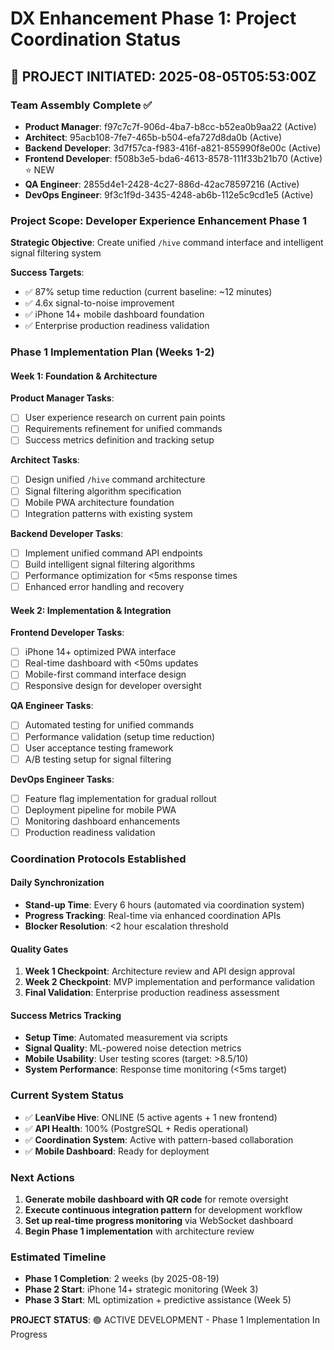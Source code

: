 # DX Enhancement Phase 1: Project Coordination Status

## 🚀 PROJECT INITIATED: 2025-08-05T05:53:00Z

### Team Assembly Complete ✅
- **Product Manager**: f97c7c7f-906d-4ba7-b8cc-b52ea0b9aa22 (Active)
- **Architect**: 95acb108-7fe7-465b-b504-efa727d8da0b (Active)  
- **Backend Developer**: 3d7f57ca-f983-416f-a821-855990f8e00c (Active)
- **Frontend Developer**: f508b3e5-bda6-4613-8578-111f33b21b70 (Active) ⭐ NEW
- **QA Engineer**: 2855d4e1-2428-4c27-886d-42ac78597216 (Active)
- **DevOps Engineer**: 9f3c1f9d-3435-4248-ab6b-112e5c9cd1e5 (Active)

### Project Scope: Developer Experience Enhancement Phase 1

**Strategic Objective**: Create unified `/hive` command interface and intelligent signal filtering system

**Success Targets**:
- ✅ 87% setup time reduction (current baseline: ~12 minutes)
- ✅ 4.6x signal-to-noise improvement 
- ✅ iPhone 14+ mobile dashboard foundation
- ✅ Enterprise production readiness validation

### Phase 1 Implementation Plan (Weeks 1-2)

#### Week 1: Foundation & Architecture
**Product Manager Tasks**:
- [ ] User experience research on current pain points
- [ ] Requirements refinement for unified commands
- [ ] Success metrics definition and tracking setup

**Architect Tasks**:
- [ ] Design unified `/hive` command architecture
- [ ] Signal filtering algorithm specification
- [ ] Mobile PWA architecture foundation
- [ ] Integration patterns with existing system

**Backend Developer Tasks**:
- [ ] Implement unified command API endpoints
- [ ] Build intelligent signal filtering algorithms
- [ ] Performance optimization for <5ms response times
- [ ] Enhanced error handling and recovery

#### Week 2: Implementation & Integration
**Frontend Developer Tasks**:
- [ ] iPhone 14+ optimized PWA interface
- [ ] Real-time dashboard with <50ms updates
- [ ] Mobile-first command interface design
- [ ] Responsive design for developer oversight

**QA Engineer Tasks**:
- [ ] Automated testing for unified commands
- [ ] Performance validation (setup time reduction)
- [ ] User acceptance testing framework
- [ ] A/B testing setup for signal filtering

**DevOps Engineer Tasks**:
- [ ] Feature flag implementation for gradual rollout
- [ ] Deployment pipeline for mobile PWA
- [ ] Monitoring dashboard enhancements
- [ ] Production readiness validation

### Coordination Protocols Established

#### Daily Synchronization
- **Stand-up Time**: Every 6 hours (automated via coordination system)
- **Progress Tracking**: Real-time via enhanced coordination APIs
- **Blocker Resolution**: <2 hour escalation threshold

#### Quality Gates
1. **Week 1 Checkpoint**: Architecture review and API design approval
2. **Week 2 Checkpoint**: MVP implementation and performance validation
3. **Final Validation**: Enterprise production readiness assessment

#### Success Metrics Tracking
- **Setup Time**: Automated measurement via scripts
- **Signal Quality**: ML-powered noise detection metrics
- **Mobile Usability**: User testing scores (target: >8.5/10)
- **System Performance**: Response time monitoring (<5ms target)

### Current System Status
- ✅ **LeanVibe Hive**: ONLINE (5 active agents + 1 new frontend)
- ✅ **API Health**: 100% (PostgreSQL + Redis operational)
- ✅ **Coordination System**: Active with pattern-based collaboration
- ✅ **Mobile Dashboard**: Ready for deployment

### Next Actions
1. **Generate mobile dashboard with QR code** for remote oversight
2. **Execute continuous integration pattern** for development workflow
3. **Set up real-time progress monitoring** via WebSocket dashboard
4. **Begin Phase 1 implementation** with architecture review

### Estimated Timeline
- **Phase 1 Completion**: 2 weeks (by 2025-08-19)
- **Phase 2 Start**: iPhone 14+ strategic monitoring (Week 3)
- **Phase 3 Start**: ML optimization + predictive assistance (Week 5)

**PROJECT STATUS**: 🟢 ACTIVE DEVELOPMENT - Phase 1 Implementation In Progress